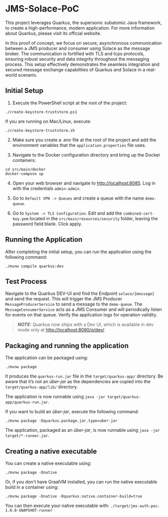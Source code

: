 
# JMS-Solace-PoC

This project leverages Quarkus, the supersonic subatomic Java framework,
to create a high-performance, modern application.
For more information about Quarkus, please visit its official website.

In this proof of concept,
we focus on secure, asynchronous communication between a JMS producer and consumer using Solace as the message broker.
The communication is fortified with TLS and tcps protocols,
ensuring robust security and data integrity throughout the messaging process.
This setup effectively demonstrates the seamless integration and secured message exchange capabilities of
Quarkus and Solace in a real-world scenario.

## Initial Setup

1. Execute the PowerShell script at the root of the project:

```shell script
./create-keystore-truststore.ps1
```

If you are running on Mac/Linux, execute:
```shell script
./create-keystore-truststore.sh
```

2. Make sure you create a .env file at the root of the project and 
   add the environment variables that the `application.properties` file uses.

3. Navigate to the Docker configuration directory and bring up the Docker containers:

```shell script
cd src/main/docker
docker-compose up
```

4. Open your web browser and navigate to [http://localhost:8085](http://localhost:8085). Log in with the credentials `admin:admin`.

5. Go to `Default VPN -> Queues` and create a queue with the name `demo-queue`.

6. Go to `System -> TLS Configuration`. Edit and add the `combined-cert-key.pem` located in the `src/main/resources/security` folder, leaving the password field blank. Click apply.

## Running the Application

After completing the initial setup, you can run the application using the following command:

```shell script
./mvnw compile quarkus:dev
```

## Test Process

Navigate to the Quarkus DEV-UI and find the Endpoint `solace/{message}` and send the request.
This will trigger the JMS Producer `MessageProducerService` to send a message to the `demo-queue`. 
The `MessageConsumerService` acts as a JMS Consumer and will periodically listen for events on that queue.
Verify the application logs for operation validity.

> **_NOTE:_**  Quarkus now ships with a Dev UI, which is available in dev mode only at <http://localhost:8080/q/dev/>.

## Packaging and running the application

The application can be packaged using:

```shell script
./mvnw package
```

It produces the `quarkus-run.jar` file in the `target/quarkus-app/` directory.
Be aware that it’s not an _über-jar_ as the dependencies are copied into the `target/quarkus-app/lib/` directory.

The application is now runnable using `java -jar target/quarkus-app/quarkus-run.jar`.

If you want to build an _über-jar_, execute the following command:

```shell script
./mvnw package -Dquarkus.package.jar.type=uber-jar
```

The application, packaged as an _über-jar_, is now runnable using `java -jar target/*-runner.jar`.

## Creating a native executable

You can create a native executable using:

```shell script
./mvnw package -Dnative
```

Or, if you don't have GraalVM installed, you can run the native executable build in a container using:

```shell script
./mvnw package -Dnative -Dquarkus.native.container-build=true
```

You can then execute your native executable with: `./target/jms-auth-poc-1.0.0-SNAPSHOT-runner`
